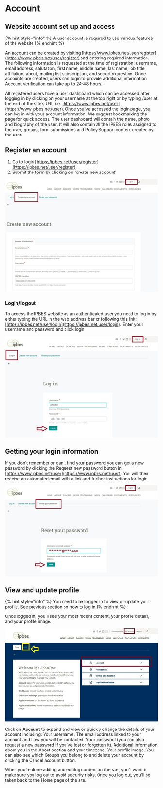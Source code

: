 # Account

## Website account set up and access

{% hint style="info" %}
A user account is required to use various features of the website
{% endhint %}

An account can be created by visiting [https://www.ipbes.net/user/register](https://www.ipbes.net/user/register) and entering required information. The following information is requested at the time of registration: username, email address, salutation, first name, middle name, last name, job title, affiliation, about, mailing list subscription, and security question. Once accounts are created, users can login to provide additional information. Account verification can take up to 24-48 hours.

All registered users have a user dashboard which can be accessed after logging in by clicking on your username at the top right or by typing /user at the end of the site’s URL i.e. [https://www.ipbes.net/user](https://www.ipbes.net/user). Once you’ve accessed the login page, you can log in with your account information. We suggest bookmarking the page for quick access. The user dashboard will contain the name, photo and biography of the user. It will also contain all the IPBES roles assigned to the user, groups, form submissions and Policy Support content created by the user.

## Register an account

1. Go to login [https://ipbes.net/user/register](https://ipbes.net/user/register)
2. Submit the form by clicking on 'create new account'

![](../.gitbook/assets/account_create.jpg)

### Login/logout

To access the IPBES website as an authenticated user you need to log in by either typing the URL in the web address bar or following this link: [https://ipbes.net/user/login](https://ipbes.net/user/login). Enter your username and password and click login

![Log in to your account using your unique username and password](../.gitbook/assets/account_login.jpg)

## Getting your login information

If you don’t remember or can’t find your password you can get a new password by clicking the Request new password button in [https://www.ipbes.net/user](https://www.ipbes.net/user). You will then receive an automated email with a link and further instructions for login.

![Reset your password. Further instructions will be sent by email after you click on submit](../.gitbook/assets/account_reset.jpg)

## View and update profile

{% hint style="info" %}
You need to be logged in to view or update your profile. See previous section on how to log in
{% endhint %}

Once logged in, you’ll see your most recent content, your profile details, and your profile image.

![](../.gitbook/assets/ipbes_account_section.jpg)

Click on **Account** to expand and view or quickly change the details of your account including: Your username. The email address linked to your account and how you will be contacted. Your password \(you can also request a new password if you’ve lost or forgotten it\). Additional information about you in the About section and your timezone. Your profile image. You can also see which Groups you belong to and delete your account by clicking the Cancel account button.

When you’re done adding and editing content on the site, you’ll want to make sure you log out to avoid security risks. Once you log out, you’ll be taken back to the Home page of the site.

